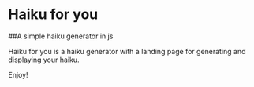# Haiku for you
  ##A simple haiku generator in js
  
  Haiku for you is a haiku generator with a landing page for generating and displaying your haiku.
  
  Enjoy!

